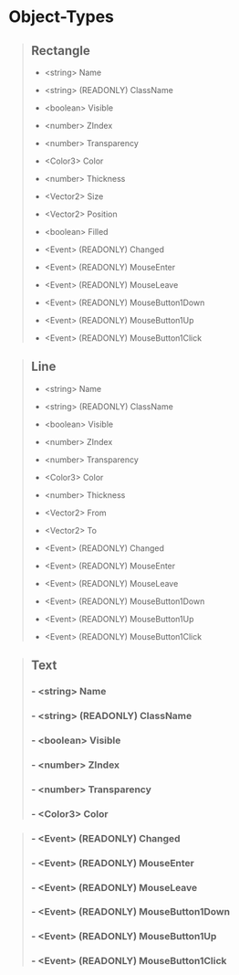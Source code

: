 # Object-Types

> ## Rectangle
> - \<string\> Name
> - \<string\> (READONLY) ClassName
> - \<boolean\> Visible
> - \<number\> ZIndex
> - \<number\> Transparency
> - \<Color3\> Color
> - \<number\> Thickness
> - \<Vector2\> Size
> - \<Vector2\> Position
> - \<boolean\> Filled
> 
> - \<Event\> (READONLY) Changed
> - \<Event\> (READONLY) MouseEnter
> - \<Event\> (READONLY) MouseLeave
> - \<Event\> (READONLY) MouseButton1Down
> - \<Event\> (READONLY) MouseButton1Up
> - \<Event\> (READONLY) MouseButton1Click

> ## Line
> - \<string\> Name
> - \<string\> (READONLY) ClassName
> - \<boolean\> Visible
> - \<number\> ZIndex
> - \<number\> Transparency
> - \<Color3\> Color
> - \<number\> Thickness
> - \<Vector2\> From
> - \<Vector2\> To
> 
> - \<Event\> (READONLY) Changed
> - \<Event\> (READONLY) MouseEnter
> - \<Event\> (READONLY) MouseLeave
> - \<Event\> (READONLY) MouseButton1Down
> - \<Event\> (READONLY) MouseButton1Up
> - \<Event\> (READONLY) MouseButton1Click

> ## Text
> ### - \<string\> Name
> ### - \<string\> (READONLY) ClassName
> ### - \<boolean\> Visible
> ### - \<number\> ZIndex
> ### - \<number\> Transparency
> ### - \<Color3\> Color

> ### - \<Event\> (READONLY) Changed
> ### - \<Event\> (READONLY) MouseEnter
> ### - \<Event\> (READONLY) MouseLeave
> ### - \<Event\> (READONLY) MouseButton1Down
> ### - \<Event\> (READONLY) MouseButton1Up
> ### - \<Event\> (READONLY) MouseButton1Click
